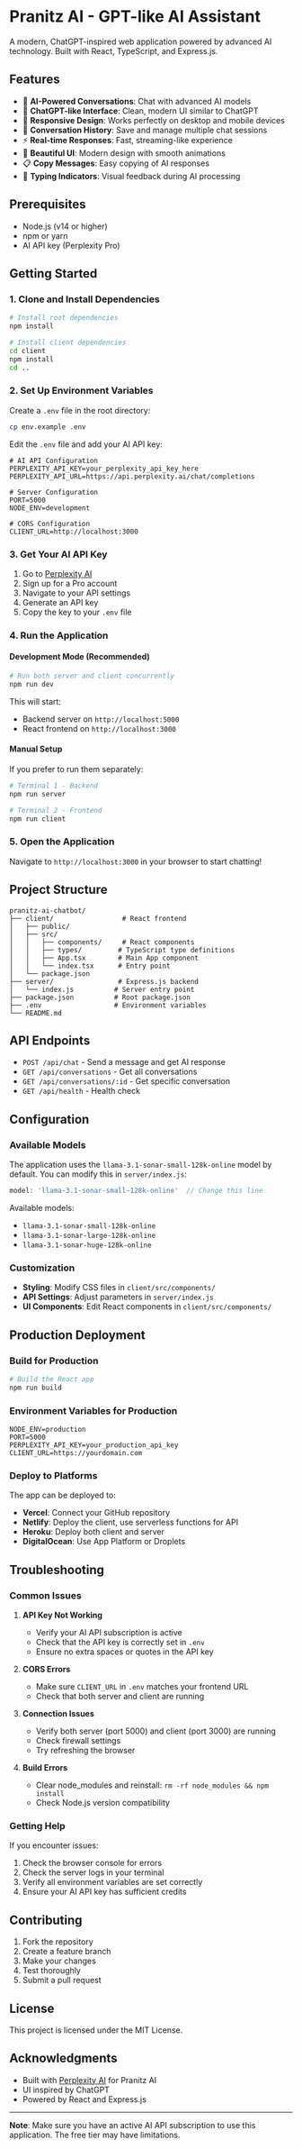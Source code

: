 # Pranitz AI - GPT-like AI Assistant

A modern, ChatGPT-inspired web application powered by advanced AI technology. Built with React, TypeScript, and Express.js.

## Features

- 🤖 **AI-Powered Conversations**: Chat with advanced AI models
- 💬 **ChatGPT-like Interface**: Clean, modern UI similar to ChatGPT
- 📱 **Responsive Design**: Works perfectly on desktop and mobile devices
- 💾 **Conversation History**: Save and manage multiple chat sessions
- ⚡ **Real-time Responses**: Fast, streaming-like experience
- 🎨 **Beautiful UI**: Modern design with smooth animations
- 📋 **Copy Messages**: Easy copying of AI responses
- 🔄 **Typing Indicators**: Visual feedback during AI processing

## Prerequisites

- Node.js (v14 or higher)
- npm or yarn
- AI API key (Perplexity Pro)

## Getting Started

### 1. Clone and Install Dependencies

```bash
# Install root dependencies
npm install

# Install client dependencies
cd client
npm install
cd ..
```

### 2. Set Up Environment Variables

Create a `.env` file in the root directory:

```bash
cp env.example .env
```

Edit the `.env` file and add your AI API key:

```env
# AI API Configuration
PERPLEXITY_API_KEY=your_perplexity_api_key_here
PERPLEXITY_API_URL=https://api.perplexity.ai/chat/completions

# Server Configuration
PORT=5000
NODE_ENV=development

# CORS Configuration
CLIENT_URL=http://localhost:3000
```

### 3. Get Your AI API Key

1. Go to [Perplexity AI](https://www.perplexity.ai/)
2. Sign up for a Pro account
3. Navigate to your API settings
4. Generate an API key
5. Copy the key to your `.env` file

### 4. Run the Application

#### Development Mode (Recommended)

```bash
# Run both server and client concurrently
npm run dev
```

This will start:
- Backend server on `http://localhost:5000`
- React frontend on `http://localhost:3000`

#### Manual Setup

If you prefer to run them separately:

```bash
# Terminal 1 - Backend
npm run server

# Terminal 2 - Frontend
npm run client
```

### 5. Open the Application

Navigate to `http://localhost:3000` in your browser to start chatting!

## Project Structure

```
pranitz-ai-chatbot/
├── client/                 # React frontend
│   ├── public/
│   ├── src/
│   │   ├── components/     # React components
│   │   ├── types/         # TypeScript type definitions
│   │   ├── App.tsx        # Main App component
│   │   └── index.tsx      # Entry point
│   └── package.json
├── server/                # Express.js backend
│   └── index.js          # Server entry point
├── package.json          # Root package.json
├── .env                  # Environment variables
└── README.md
```

## API Endpoints

- `POST /api/chat` - Send a message and get AI response
- `GET /api/conversations` - Get all conversations
- `GET /api/conversations/:id` - Get specific conversation
- `GET /api/health` - Health check

## Configuration

### Available Models

The application uses the `llama-3.1-sonar-small-128k-online` model by default. You can modify this in `server/index.js`:

```javascript
model: 'llama-3.1-sonar-small-128k-online'  // Change this line
```

Available models:
- `llama-3.1-sonar-small-128k-online`
- `llama-3.1-sonar-large-128k-online`
- `llama-3.1-sonar-huge-128k-online`

### Customization

- **Styling**: Modify CSS files in `client/src/components/`
- **API Settings**: Adjust parameters in `server/index.js`
- **UI Components**: Edit React components in `client/src/components/`

## Production Deployment

### Build for Production

```bash
# Build the React app
npm run build
```

### Environment Variables for Production

```env
NODE_ENV=production
PORT=5000
PERPLEXITY_API_KEY=your_production_api_key
CLIENT_URL=https://yourdomain.com
```

### Deploy to Platforms

The app can be deployed to:
- **Vercel**: Connect your GitHub repository
- **Netlify**: Deploy the client, use serverless functions for API
- **Heroku**: Deploy both client and server
- **DigitalOcean**: Use App Platform or Droplets

## Troubleshooting

### Common Issues

1. **API Key Not Working**
   - Verify your AI API subscription is active
   - Check that the API key is correctly set in `.env`
   - Ensure no extra spaces or quotes in the API key

2. **CORS Errors**
   - Make sure `CLIENT_URL` in `.env` matches your frontend URL
   - Check that both server and client are running

3. **Connection Issues**
   - Verify both server (port 5000) and client (port 3000) are running
   - Check firewall settings
   - Try refreshing the browser

4. **Build Errors**
   - Clear node_modules and reinstall: `rm -rf node_modules && npm install`
   - Check Node.js version compatibility

### Getting Help

If you encounter issues:
1. Check the browser console for errors
2. Check the server logs in your terminal
3. Verify all environment variables are set correctly
4. Ensure your AI API key has sufficient credits

## Contributing

1. Fork the repository
2. Create a feature branch
3. Make your changes
4. Test thoroughly
5. Submit a pull request

## License

This project is licensed under the MIT License.

## Acknowledgments

- Built with [Perplexity AI](https://www.perplexity.ai/) for Pranitz AI
- UI inspired by ChatGPT
- Powered by React and Express.js

---

**Note**: Make sure you have an active AI API subscription to use this application. The free tier may have limitations.
